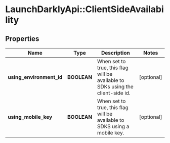 # LaunchDarklyApi::ClientSideAvailability

## Properties
Name | Type | Description | Notes
------------ | ------------- | ------------- | -------------
**using_environment_id** | **BOOLEAN** | When set to true, this flag will be available to SDKs using the client-side id. | [optional] 
**using_mobile_key** | **BOOLEAN** | When set to true, this flag will be available to SDKS using a mobile key. | [optional] 


